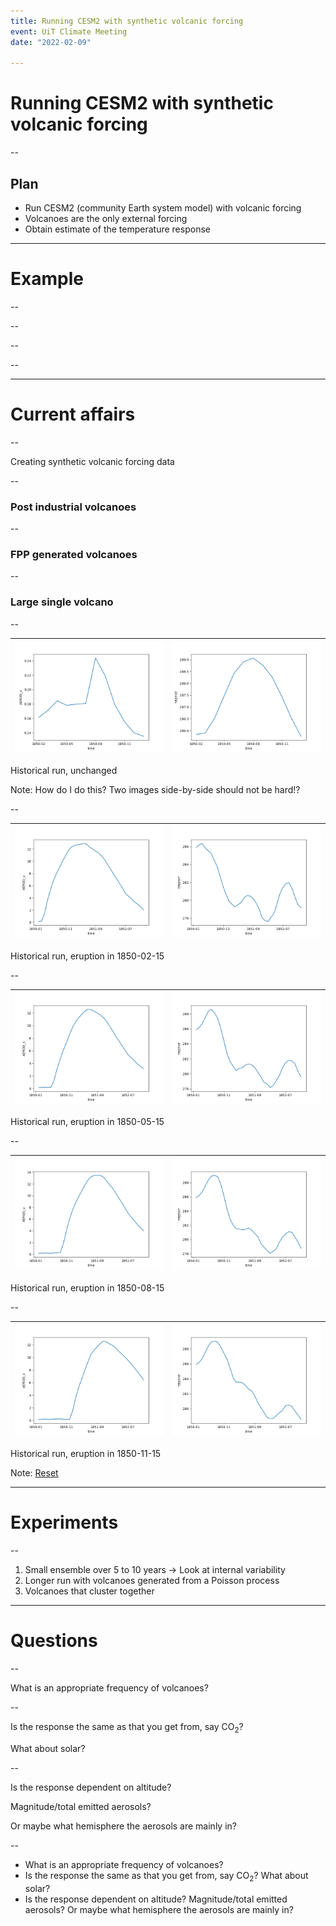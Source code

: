 ```yaml
---
title: Running CESM2 with synthetic volcanic forcing
event: UiT Climate Meeting
date: "2022-02-09"

---
```


# Running CESM2 with synthetic volcanic forcing

--

<!-- .slide: data-background="#891919" -->

## Plan

- Run CESM2 (community Earth system model) with volcanic forcing <!-- .element: class="fragment" data-fragment-index="1" -->
- Volcanoes are the only external forcing <!-- .element: class="fragment" data-fragment-index="2" -->
- Obtain estimate of the temperature response <!-- .element: class="fragment" data-fragment-index="3" -->

---

# Example

--

<!-- .slide: data-background="https://github.com/engeir/presentations-files/raw/main/2021/fysikermotet/noresm/noresm_raw_dark.png" -->
<!-- .slide: data-background-size="95vw" -->

--

<!-- .slide: data-background="https://github.com/engeir/presentations-files/raw/main/2021/fysikermotet/noresm/response_func_noresm1_choose_dark.png" -->
<!-- .slide: data-background-size="95vw" -->

--
<!-- .slide: data-background="https://github.com/engeir/presentations-files/raw/main/2021/fysikermotet/noresm/noresm_raw_with_est_dark.png" -->
<!-- .slide: data-background-size="95vw" -->

--

<!-- .slide: data-background-color="#002f4b" -->
<!-- .slide: data-background-video-loop="true" -->
<!-- .slide: data-background-video="https://github.com/engeir/presentations-files/raw/main/2021/fysikermotet/animation.mp4" -->
<!-- .slide: data-background-size="contain" -->

---

# Current affairs

--

Creating synthetic volcanic forcing data

--

<!-- .slide: data-transition="slide-in fade-out" -->
<!-- .slide: data-background="https://github.com/engeir/presentations/raw/main/2022/uit-climate-meeting/assets/synthetic_volcanoes_historic.png" -->
<!-- .slide: data-background-size="95vw" -->
<!-- .slide: data-background-transition="slide-in fade-out" -->
<!-- .slide: data-background-color="#000" -->

### Post industrial volcanoes
<!-- .element: style="margin-top: -20vh;" -->

--

<!-- .slide: data-transition="fade" -->
<!-- .slide: data-background="https://github.com/engeir/presentations/raw/main/2022/uit-climate-meeting/assets/synthetic_volcanoes_FPP.png" -->
<!-- .slide: data-background-size="95vw" -->
<!-- .slide: data-background-color="#000" -->

### FPP generated volcanoes
<!-- .element: style="margin-top: -20vh;" -->

--

<!-- .slide: data-transition="fade-in slide-out" -->
<!-- .slide: data-background="https://github.com/engeir/presentations/raw/main/2022/uit-climate-meeting/assets/synthetic_volcanoes_single.png" -->
<!-- .slide: data-background-size="95vw" -->
<!-- .slide: data-background-color="#000" -->

### Large single volcano
<!-- .element: style="margin-top: -20vh;" -->

--
<!-- .slide: data-transition="slide-in fade-out" -->

| ![Aerosol forcing](https://github.com/engeir/presentations/raw/main/2022/uit-climate-meeting/assets/AEROD_v_simple_vanilla.png) | ![Temperature](https://github.com/engeir/presentations/raw/main/2022/uit-climate-meeting/assets/TREFHT_simple_vanilla.png) |
| -: | :- |

Historical run, unchanged

Note:
How do I do this? Two images side-by-side should not be hard!?

--

<!-- .slide: data-transition="fade" -->

| ![Aerosol forcing](https://github.com/engeir/presentations/raw/main/2022/uit-climate-meeting/assets/AEROD_v20220209_simple-ens1.png) | ![Temperature](https://github.com/engeir/presentations/raw/main/2022/uit-climate-meeting/assets/TREFHT20220209_simple-ens1.png) |
| -: | :- |

Historical run, eruption in 1850-02-15

--

<!-- .slide: data-transition="fade" -->

| ![Aerosol forcing](https://github.com/engeir/presentations/raw/main/2022/uit-climate-meeting/assets/AEROD_v20220209_simple-ens2.png) | ![Temperature](https://github.com/engeir/presentations/raw/main/2022/uit-climate-meeting/assets/TREFHT20220209_simple-ens2.png) |
| -: | :- |

Historical run, eruption in 1850-05-15

--

<!-- .slide: data-transition="fade" -->

| ![Aerosol forcing](https://github.com/engeir/presentations/raw/main/2022/uit-climate-meeting/assets/AEROD_v20220209_simple-ens3.png) | ![Temperature](https://github.com/engeir/presentations/raw/main/2022/uit-climate-meeting/assets/TREFHT20220209_simple-ens3.png) |
| -: | :- |

Historical run, eruption in 1850-08-15

--

<!-- .slide: data-transition="fade" -->

| ![Aerosol forcing](https://github.com/engeir/presentations/raw/main/2022/uit-climate-meeting/assets/AEROD_v20220209_simple-ens4.png) | ![Temperature](https://github.com/engeir/presentations/raw/main/2022/uit-climate-meeting/assets/TREFHT20220209_simple-ens4.png) |
| -: | :- |

Historical run, eruption in 1850-11-15

Note:
[Reset](#/2/5)
<!-- .element: style="position:relative;font-size:12pt;text-align:left" -->

---

# Experiments

--

<!-- .slide: data-transition="fade" -->

1. Small ensemble over 5 to 10 years &#8594; Look at internal variability
2. Longer run with volcanoes generated from a Poisson process <!-- .element: class="fragment" data-fragment-index="1" -->
3. Volcanoes that cluster together <!-- .element: class="fragment" data-fragment-index="2" -->

---

# Questions

--

What is an appropriate frequency of volcanoes?

--

Is the response the same as that you get from, say CO<sub>2</sub>?

What about solar?

--

<!-- .slide: data-transition="slide-in fade-out" -->

Is the response dependent on altitude?

Magnitude/total emitted aerosols?

Or maybe what hemisphere the aerosols are mainly in?

--

<!-- .slide: data-transition="fade" -->

- What is an appropriate frequency of volcanoes?
- Is the response the same as that you get from, say CO<sub>2</sub>? What about solar?
- Is the response dependent on altitude? Magnitude/total emitted aerosols? Or maybe what
  hemisphere the aerosols are mainly in?

